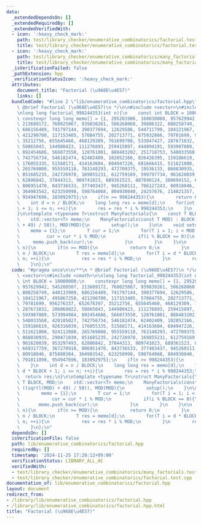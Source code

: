 ```yaml
---
data:
  _extendedDependsOn: []
  _extendedRequiredBy: []
  _extendedVerifiedWith:
  - icon: ':heavy_check_mark:'
    path: test/library_checker/enumerative_combinatorics/factorial.test.cpp
    title: test/library_checker/enumerative_combinatorics/factorial.test.cpp
  - icon: ':heavy_check_mark:'
    path: test/library_checker/enumerative_combinatorics/many_factorials.test.cpp
    title: test/library_checker/enumerative_combinatorics/many_factorials.test.cpp
  _isVerificationFailed: false
  _pathExtension: hpp
  _verificationStatusIcon: ':heavy_check_mark:'
  attributes:
    document_title: "Factorial (\u968E\u4E57)"
    links: []
  bundledCode: "#line 2 \"lib/enumerative_combinatorics/factorial.hpp\"\n\n/**\n *\
    \ @brief Factorial (\u968E\u4E57)\n */\n\n#include <vector>\n#include <cmath>\n\
    \nlong long factorial_998244353(int n){\n    const int BLOCK = 10000000;\n   \
    \ constexpr long long memo[] = {1, 295201906, 160030060, 957629942, 545208507,\
    \ 213689172, 760025067, 939830261, 506268060, 39806322, 808258749, 440133909,\
    \ 686156489, 741797144, 390377694, 12629586, 544711799, 104121967, 495867250,\
    \ 421290700, 117153405, 57084755, 202713771, 675932866, 79781699, 956276337, 652678397,\
    \ 35212756, 655645460, 468129309, 761699708, 533047427, 287671032, 206068022,\
    \ 50865043, 144980423, 111276893, 259415897, 444094191, 593907889, 573994984,\
    \ 892454686, 566073550, 128761001, 888483202, 251718753, 548033568, 428105027,\
    \ 742756734, 546182474, 62402409, 102052166, 826426395, 159186619, 926316039,\
    \ 176055335, 51568171, 414163604, 604947226, 681666415, 511621808, 924112080,\
    \ 265769800, 955559118, 763148293, 472709375, 19536133, 860830935, 290471030,\
    \ 851685235, 242726978, 169855231, 612759169, 599797734, 961628039, 953297493,\
    \ 62806842, 37844313, 909741023, 689361523, 887890124, 380694152, 669317759, 367270918,\
    \ 806951470, 843736533, 377403437, 945260111, 786127243, 80918046, 875880304,\
    \ 364983542, 623250998, 598764068, 804930040, 24257676, 214821357, 791011898,\
    \ 954947696, 183092975};\n    if(n >= 998244353){\n        return 0;\n    }\n\
    \    int d = n / BLOCK;\n    long long res = memo[d];\n    for(int i = d * BLOCK\
    \ + 1; i <= n; ++i){\n        res = res * i % 998244353;\n    }\n    return res;\n\
    }\n\ntemplate <typename T>\nstruct ManyFactorials{\n    const T BLOCK, MOD;\n\
    \    std::vector<T> memo;\n    ManyFactorials(const T MOD) : BLOCK((T) ((sqrtl(MOD)\
    \ + 49) / 50)), MOD(MOD){\n        setup();\n    }\n\n    void setup(){\n    \
    \    memo = {1};\n        T cur = 1;\n        for(T i = 1; i < MOD; ++i){\n  \
    \          cur = cur * i % MOD;\n            if(i % BLOCK == 0){\n           \
    \     memo.push_back(cur);\n            }\n        }\n    }\n\n    T factorial(T\
    \ n){\n        if(n >= MOD){\n            return 0;\n        }\n        T d =\
    \ n / BLOCK;\n        T res = memo[d];\n        for(T i = d * BLOCK + 1; i <=\
    \ n; ++i){\n            res = res * i % MOD;\n        }\n        return res;\n\
    \    }\n};\n"
  code: "#pragma once\n\n/**\n * @brief Factorial (\u968E\u4E57)\n */\n\n#include\
    \ <vector>\n#include <cmath>\n\nlong long factorial_998244353(int n){\n    const\
    \ int BLOCK = 10000000;\n    constexpr long long memo[] = {1, 295201906, 160030060,\
    \ 957629942, 545208507, 213689172, 760025067, 939830261, 506268060, 39806322,\
    \ 808258749, 440133909, 686156489, 741797144, 390377694, 12629586, 544711799,\
    \ 104121967, 495867250, 421290700, 117153405, 57084755, 202713771, 675932866,\
    \ 79781699, 956276337, 652678397, 35212756, 655645460, 468129309, 761699708, 533047427,\
    \ 287671032, 206068022, 50865043, 144980423, 111276893, 259415897, 444094191,\
    \ 593907889, 573994984, 892454686, 566073550, 128761001, 888483202, 251718753,\
    \ 548033568, 428105027, 742756734, 546182474, 62402409, 102052166, 826426395,\
    \ 159186619, 926316039, 176055335, 51568171, 414163604, 604947226, 681666415,\
    \ 511621808, 924112080, 265769800, 955559118, 763148293, 472709375, 19536133,\
    \ 860830935, 290471030, 851685235, 242726978, 169855231, 612759169, 599797734,\
    \ 961628039, 953297493, 62806842, 37844313, 909741023, 689361523, 887890124, 380694152,\
    \ 669317759, 367270918, 806951470, 843736533, 377403437, 945260111, 786127243,\
    \ 80918046, 875880304, 364983542, 623250998, 598764068, 804930040, 24257676, 214821357,\
    \ 791011898, 954947696, 183092975};\n    if(n >= 998244353){\n        return 0;\n\
    \    }\n    int d = n / BLOCK;\n    long long res = memo[d];\n    for(int i =\
    \ d * BLOCK + 1; i <= n; ++i){\n        res = res * i % 998244353;\n    }\n  \
    \  return res;\n}\n\ntemplate <typename T>\nstruct ManyFactorials{\n    const\
    \ T BLOCK, MOD;\n    std::vector<T> memo;\n    ManyFactorials(const T MOD) : BLOCK((T)\
    \ ((sqrtl(MOD) + 49) / 50)), MOD(MOD){\n        setup();\n    }\n\n    void setup(){\n\
    \        memo = {1};\n        T cur = 1;\n        for(T i = 1; i < MOD; ++i){\n\
    \            cur = cur * i % MOD;\n            if(i % BLOCK == 0){\n         \
    \       memo.push_back(cur);\n            }\n        }\n    }\n\n    T factorial(T\
    \ n){\n        if(n >= MOD){\n            return 0;\n        }\n        T d =\
    \ n / BLOCK;\n        T res = memo[d];\n        for(T i = d * BLOCK + 1; i <=\
    \ n; ++i){\n            res = res * i % MOD;\n        }\n        return res;\n\
    \    }\n};\n"
  dependsOn: []
  isVerificationFile: false
  path: lib/enumerative_combinatorics/factorial.hpp
  requiredBy: []
  timestamp: '2024-11-25 17:28:12+09:00'
  verificationStatus: LIBRARY_ALL_AC
  verifiedWith:
  - test/library_checker/enumerative_combinatorics/many_factorials.test.cpp
  - test/library_checker/enumerative_combinatorics/factorial.test.cpp
documentation_of: lib/enumerative_combinatorics/factorial.hpp
layout: document
redirect_from:
- /library/lib/enumerative_combinatorics/factorial.hpp
- /library/lib/enumerative_combinatorics/factorial.hpp.html
title: "Factorial (\u968E\u4E57)"
---
```


